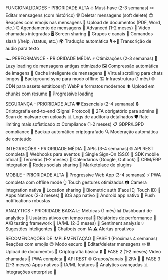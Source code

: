 

FUNCIONALIDADES - PRIORIDADE ALTA
🔥 Must-have (2-3 semanas)
✏️ Editar mensagens (com histórico)
🗑️ Deletar mensagens (soft delete)
😍 Reações com emojis nas mensagens
📄 Upload de documentos (PDF, Word, etc.)
⏰ Agendamento de mensagens
🌟 Advanced (1-2 meses)
🎥 Video chamadas integradas
🖥️ Screen sharing
👥 Grupos e canais
🤖 Comandos slash (/help, /status, etc.)
🌍 Tradução automática
🎙️→📝 Transcrição de áudio para texto


🏎️ PERFORMANCE - PRIORIDADE MÉDIA
⚡ Otimizações (2-3 semanas)
📜 Lazy loading de mensagens antigas otimizado
🖼️ Compressão automática de imagens
💾 Cache inteligente de mensagens
📱 Virtual scrolling para chats longos
🔄 Background sync para modo offline
🏗️ Infraestrutura (1 mês)
🌐 CDN para assets estáticos
📦 WebP e formatos modernos
⬆️ Upload em chunks com resume
📶 Progressive loading


 SEGURANÇA - PRIORIDADE ALTA
🛡️ Essenciais (2-4 semanas)
🔒 Criptografia end-to-end (Signal Protocol)
🔐 2FA obrigatório para admins
🦠 Scan de malware em uploads
📊 Logs de auditoria detalhados
🛡️ Rate limiting mais sofisticado
⚖️ Compliance (1-2 meses)
📋 GDPR/LGPD compliance
💾 Backup automático criptografado
🔍 Moderação automática de conteúdo

 INTEGRAÇÕES - PRIORIDADE MÉDIA
🔗 APIs (3-4 semanas)
🌐 API REST completa
🔔 Webhooks para eventos
🔑 Single Sign-On (SSO)
📱 SDK mobile oficial
🤝 Terceiros (1-2 meses)
📅 Calendários (Google, Outlook)
💼 CRM/ERP integration
📱 Redes sociais sharing
🔧 Marketplace de plugins

 MOBILE - PRIORIDADE ALTA
📲 Progressive Web App (3-4 semanas)
⚡ PWA completa com offline mode
👆 Touch gestures otimizados
📷 Camera integration nativa
📍 Location sharing
🔐 Biometric auth (Face ID, Touch ID)
📱 Apps Nativos (2-3 meses)
🍎 iOS app nativo
🤖 Android app nativo
🔔 Push notifications robustas

ANALYTICS - PRIORIDADE BAIXA
📈 Métricas (1 mês)
📊 Dashboard de analytics
👥 Usuários ativos em tempo real
📝 Relatórios de performance
🧪 A/B testing framework
🤖 IA/ML (2-3 meses)
🧠 Sentiment analysis
💡 Sugestões inteligentes
🤖 Chatbots com IA
⚠️ Alertas proativos


 RECOMENDAÇÕES DE IMPLEMENTAÇÃO
🥇 FASE 1 (Próximas 4 semanas)
Reações com emojis 😍
Modo escuro 🌙
Editar/deletar mensagens ✏️🗑️
Upload de documentos 📄
Criptografia básica 🔒
🥈 FASE 2 (1-2 meses)
Video chamadas 🎥
PWA completa 📱
API REST 🌐
Grupos/canais 👥
2FA 🔐
🥉 FASE 3 (2-3 meses)
Apps nativos 📱
IA/ML features 🤖
Analytics avançadas 📊
Integrações enterprise 💼



